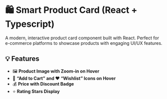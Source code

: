 # 🛍️ Smart Product Card (React + Typescript)

A modern, interactive product card component built with React. Perfect for e-commerce platforms to showcase products with engaging UI/UX features.

## 💡 Features

- 🖼️ **Product Image with Zoom-in on Hover**
- 🛒 **“Add to Cart” and ❤️ “Wishlist” Icons on Hover**
- 💰 **Price with Discount Badge**
- ⭐ **Rating Stars Display**
